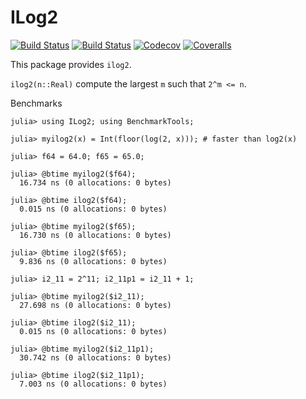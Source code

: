 # ILog2

[![Build Status](https://travis-ci.com/jlapeyre/ILog2.jl.svg?branch=master)](https://travis-ci.com/jlapeyre/ILog2.jl)
[![Build Status](https://ci.appveyor.com/api/projects/status/github/jlapeyre/ILog2.jl?svg=true)](https://ci.appveyor.com/project/jlapeyre/ILog2-jl)
[![Codecov](https://codecov.io/gh/jlapeyre/ILog2.jl/branch/master/graph/badge.svg)](https://codecov.io/gh/jlapeyre/ILog2.jl)
[![Coveralls](https://coveralls.io/repos/github/jlapeyre/ILog2.jl/badge.svg?branch=master)](https://coveralls.io/github/jlapeyre/ILog2.jl?branch=master)

This package provides `ilog2`.

`ilog2(n::Real)` compute the largest `m` such that `2^m <= n`.

Benchmarks

```
julia> using ILog2; using BenchmarkTools;

julia> myilog2(x) = Int(floor(log(2, x))); # faster than log2(x)

julia> f64 = 64.0; f65 = 65.0;

julia> @btime myilog2($f64);
  16.734 ns (0 allocations: 0 bytes)

julia> @btime ilog2($f64);
  0.015 ns (0 allocations: 0 bytes)

julia> @btime myilog2($f65);
  16.730 ns (0 allocations: 0 bytes)

julia> @btime ilog2($f65);
  9.836 ns (0 allocations: 0 bytes)

julia> i2_11 = 2^11; i2_11p1 = i2_11 + 1;

julia> @btime myilog2($i2_11);
  27.698 ns (0 allocations: 0 bytes)

julia> @btime ilog2($i2_11);
  0.015 ns (0 allocations: 0 bytes)

julia> @btime myilog2($i2_11p1);
  30.742 ns (0 allocations: 0 bytes)

julia> @btime ilog2($i2_11p1);
  7.003 ns (0 allocations: 0 bytes)
```
